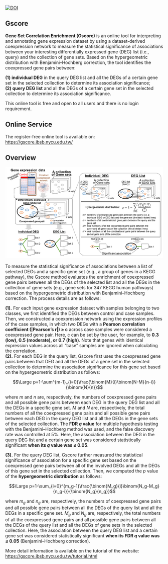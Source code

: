[![DOI](https://zenodo.org/badge/678241997.svg)](https://zenodo.org/badge/latestdoi/678241997)

## Gscore
**Gene Set Correlation Enrichment (Gscore)** is an online tool for interpreting and annotating gene expression dataset by using a dataset-derived coexpression network to measure the statistical significance of associations between your interesting differentially expressed gene (DEG) list (i.e., query) and the collection of gene sets. Based on the hypergeometric distribution with Benjamini–Hochberg correction, the tool identifies the coexpressed gene pairs between: 
  
**(1) individual DEG** in the query DEG list and all the DEGs of a certain gene set in the selected collection to determine its association significance;  
**(2) query DEG list** and all the DEGs of a certain gene set in the selected collection to determine its association significance.  
  
This online tool is free and open to all users and there is no login requirement.


## Online Service
The register-free online tool is available on: https://gscore.ibsb.nycu.edu.tw/

## Overview
![Alt text](./readme_img/1.png)  
  
To measure the statistical significance of associations between a list of selected DEGs and a specific gene set (e.g., a group of genes in a KEGG pathway), the Gscore method evaluates the enrichment of coexpressed gene pairs between all the DEGs of the selected list and all the DEGs in the collection of gene sets (e.g., gene sets for 347 KEGG human pathways) based on the hypergeometric distribution with Benjamini–Hochberg correction. The process details are as follows:  
  
**(1).** For each input gene expression dataset with samples belonging to two classes, we first identified the DEGs between control and case samples. Then, we constructed a coexpression network using the expression profiles of the case samples, in which two DEGs with a **Pearson correlation coefficient (|Pearson’s r|) ≥ c** across case samples were considered a coexpressed gene pair. Here, c can be set by the user, for example, to **0.3 (low), 0.5 (moderate), or 0.7 (high)**. Note that genes with identical expression values across all “case” samples are ignored when calculating the correlation.  
**(2).** For each DEG in the query list, Gscore first uses the coexpressed gene pairs between that DEG and all the DEGs of a gene set in the selected collection to determine the association significance for this gene set based on the hypergeometric distribution as follows:  


$$\Large p=1-\sum^{m-1}_{i=0}\frac{\binom{M}{i}\binom{N-M}{n-i}}{\binom{N}{n}}$$  

where *m* and *n* are, respectively, the numbers of coexpressed gene pairs and all possible gene pairs between each DEG in the query DEG list and all the DEGs in a specific gene set. *M* and *N* are, respectively, the total numbers of all the coexpressed gene pairs and all possible gene pairs between each DEG in the query DEG list and all the DEGs in the gene sets of the selected collection. The **FDR *q* value** for multiple hypothesis testing with the Benjamini–Hochberg method was used, and the false discovery rate was controlled at 5%. Here, the association between the DEG in the query DEG list and a certain gene set was considered statistically significant **when its *q* value was ≤ 0.05**.  

**(3).** For the query DEG list, Gscore further measured the statistical significance of association for a specific gene set based on the coexpressed gene pairs between all of the involved DEGs and all the DEGs of this gene set in the selected collection. Then, we computed the *p* value of the **hypergeometric distribution** as follows:

$$\Large p=1-\sum_{i=0}^{m_g-1}\frac{\binom{M_g}{i}\binom{N_g-M_g}{n_g-i}}{\binom{N_g}{n_g}}$$  

where $m_g$ and $n_g$ are, respectively, the numbers of coexpressed gene pairs and all possible gene pairs between all the DEGs of the query list and all the DEGs in a specific gene set. $M_g$ and $N_g$ are, respectively, the total numbers of all the coexpressed gene pairs and all possible gene pairs between all the DEGs of the query list and all the DEGs of gene sets in the selected collection. Here, the association between the query DEG list and a certain gene set was considered statistically significant **when its FDR *q* value was ≤ 0.05** (Benjamini–Hochberg correction).
  
More detail information is available on the tutorial of the website: https://gscore.ibsb.nycu.edu.tw/tutorial.html

